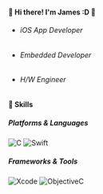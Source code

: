 #### :clap: Hi there! I'm James :D :clap: 
* ###### iOS App Developer
* ###### Embedded Developer
* ###### H/W Engineer 

#### :muscle: Skills 
##### Platforms & Languages
<img alt="C" src="https://img.shields.io/badge/c-%2300599C.svg?&style=for-the-badge&logo=c&logoColor=white"/> <img alt="Swift" src="https://img.shields.io/badge/swift-%23FA7343.svg?&style=for-the-badge&logo=swift&logoColor=white"/> 

##### Frameworks & Tools
<img alt="Xcode" src="https://img.shields.io/badge/Xcode-007ACC?style=for-the-badge&logo=Xcode&logoColor=white"/> <img alt="ObjectiveC" src="https://img.shields.io/badge/ObjectiveC-007ACC?style=for-the-badge&logo=ObjectiveC&logoColor=white"/>
